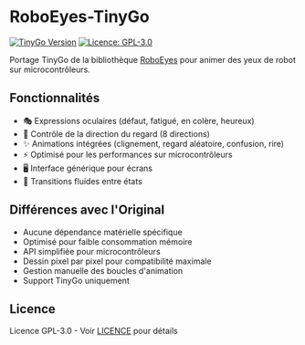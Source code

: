 # RoboEyes-TinyGo

[![TinyGo Version](https://img.shields.io/badge/tinygo-0.30+-blue)](https://tinygo.org/)
[![Licence: GPL-3.0](https://img.shields.io/badge/Licence-GPLv3-blue.svg)](https://www.gnu.org/licenses/gpl-3.0)

Portage TinyGo de la bibliothèque [RoboEyes](https://github.com/FluxGarage/RoboEyes) pour animer des yeux de robot sur microcontrôleurs.

## Fonctionnalités

- 🎭 Expressions oculaires (défaut, fatigué, en colère, heureux)
- 👀 Contrôle de la direction du regard (8 directions)
- ✨ Animations intégrées (clignement, regard aléatoire, confusion, rire)
- ⚡ Optimisé pour les performances sur microcontrôleurs
- 🖥️ Interface générique pour écrans
- 🔄 Transitions fluides entre états

## Différences avec l'Original

- Aucune dépendance matérielle spécifique
- Optimisé pour faible consommation mémoire
- API simplifiée pour microcontrôleurs
- Dessin pixel par pixel pour compatibilité maximale
- Gestion manuelle des boucles d'animation
- Support TinyGo uniquement

## Licence
Licence GPL-3.0 - Voir [LICENCE](https://www.gnu.org/licenses/gpl-3.0) pour détails